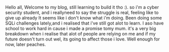 Hello all,
Welcome to my blog, still learning to build it tho :). so i'm a cyber security student, and i reallyneed to say the struggle is real, feeling like to give up already
It seems like i don't know what i'm doing. Been doing some SQLi challenges lately,and i realised that i've still got alot to learn. I aso have school to work hard in cause i made a promise tomy mum.
it's a very big breakdown when i realise that alot of people are relying on me and if my future doesn't turn out wel, its going to affect those i love.
Well enough for now,  later peaches.
